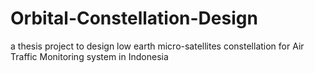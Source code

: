 # Orbital-Constellation-Design
a thesis project to design low earth micro-satellites constellation for Air Traffic Monitoring system in Indonesia
